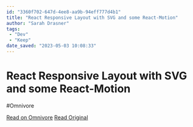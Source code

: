 ```yaml
---
id: "3360f702-647d-4ee8-aa9b-94eff777d4b1"
title: "React Responsive Layout with SVG and some React-Motion"
author: "Sarah Drasner"
tags:
 - "Dev"
 - "Keep"
date_saved: "2023-05-03 10:08:33"
---
```


# React Responsive Layout with SVG and some React-Motion
#Omnivore

[Read on Omnivore](https://omnivore.app/me/react-responsive-layout-with-svg-and-some-react-motion-187e0ded7ba)
[Read Original](https://codepen.io/sdras/full/XdgBOa)

